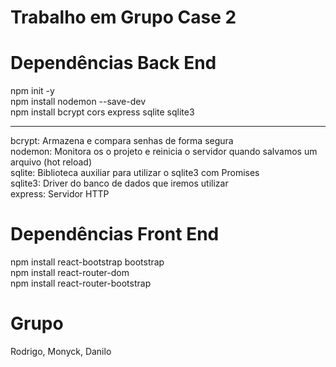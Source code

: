 # Trabalho em Grupo Case 2

 # Dependências Back End
 
  npm init -y <br/>
  npm install nodemon --save-dev <br/>
  npm install bcrypt cors express sqlite sqlite3 <br/>
   <hr/>
   bcrypt: Armazena e compara senhas de forma segura <br/>
   nodemon: Monitora os o projeto e reinicia o servidor quando salvamos um arquivo (hot reload) <br/>
   sqlite: Biblioteca auxiliar para utilizar o sqlite3 com Promises <br/>
   sqlite3: Driver do banco de dados que iremos utilizar <br/>
   express: Servidor HTTP
   
 # Dependências Front End
 
  npm install react-bootstrap bootstrap <br/>
  npm install react-router-dom <br/>
  npm install react-router-bootstrap <br/>

# Grupo

Rodrigo, Monyck, Danilo
